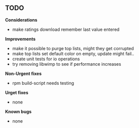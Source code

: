 
## TODO

**Considerations**
* make ratings download remember last value entered

**Improvements**
* make it possible to purge top lists, might they get corrupted
* make top lists set default color on empty, update might fail..
* create unit tests for io operations
* try removing libwimp to see if performance increases

**Non-Urgent fixes**
* rpm build-script needs testing

**Urget fixes**
* none

**Known bugs**
* none

